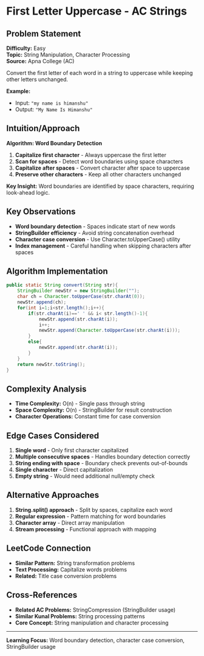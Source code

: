 # First Letter Uppercase - AC Strings

## Problem Statement
**Difficulty:** Easy  
**Topic:** String Manipulation, Character Processing  
**Source:** Apna College (AC)

Convert the first letter of each word in a string to uppercase while keeping other letters unchanged.

**Example:**
- Input: `"my name is himanshu"`
- Output: `"My Name Is Himanshu"`

## Intuition/Approach
**Algorithm: Word Boundary Detection**
1. **Capitalize first character** - Always uppercase the first letter
2. **Scan for spaces** - Detect word boundaries using space characters  
3. **Capitalize after spaces** - Convert character after space to uppercase
4. **Preserve other characters** - Keep all other characters unchanged

**Key Insight:** Word boundaries are identified by space characters, requiring look-ahead logic.

## Key Observations
- **Word boundary detection** - Spaces indicate start of new words
- **StringBuilder efficiency** - Avoid string concatenation overhead
- **Character case conversion** - Use Character.toUpperCase() utility
- **Index management** - Careful handling when skipping characters after spaces

## Algorithm Implementation
```java
public static String convert(String str){
    StringBuilder newStr = new StringBuilder("");
    char ch = Character.toUpperCase(str.charAt(0));
    newStr.append(ch);
    for(int i=1;i<str.length();i++){
        if(str.charAt(i)==' ' && i< str.length()-1){
            newStr.append(str.charAt(i));
            i++;
            newStr.append(Character.toUpperCase(str.charAt(i)));
        }
        else{
            newStr.append(str.charAt(i));
        }
    }
    return newStr.toString();
}
```

## Complexity Analysis
- **Time Complexity:** O(n) - Single pass through string
- **Space Complexity:** O(n) - StringBuilder for result construction
- **Character Operations:** Constant time for case conversion

## Edge Cases Considered
1. **Single word** - Only first character capitalized
2. **Multiple consecutive spaces** - Handles boundary detection correctly
3. **String ending with space** - Boundary check prevents out-of-bounds
4. **Single character** - Direct capitalization
5. **Empty string** - Would need additional null/empty check

## Alternative Approaches
1. **String.split() approach** - Split by spaces, capitalize each word
2. **Regular expression** - Pattern matching for word boundaries
3. **Character array** - Direct array manipulation
4. **Stream processing** - Functional approach with mapping

## LeetCode Connection
- **Similar Pattern:** String transformation problems
- **Text Processing:** Capitalize words problems
- **Related:** Title case conversion problems

## Cross-References
- **Related AC Problems:** StringCompression (StringBuilder usage)
- **Similar Kunal Problems:** String processing patterns
- **Core Concept:** String manipulation and character processing

---
**Learning Focus:** Word boundary detection, character case conversion, StringBuilder usage 